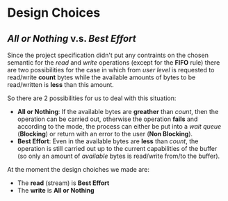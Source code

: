 Design Choices
==============

*All or Nothing* v.s. *Best Effort*
------------------------------------

Since the project specification didn't put any contraints on the chosen semantic for the 
*read* and *write* operations (except for the **FIFO** rule) there are two possibilities
for the case in which from *user level* is requested to read/write **count** bytes while
the available amounts of bytes to be read/written is **less** than this amount.

So there are 2 possibilities for us to deal with this situation:

- **All or Nothing**: If the available bytes are **greather** than *count*, then the
  operation can be carried out, otherwise the operation **fails** and according to the
  mode, the process can either be put into a *wait queue* (**Blocking**) or return with
  an error to the user (**Non Blocking**).
- **Best Effort**: Even in the available bytes are **less** than *count*, the operation
  is still carried out up to the current capabilities of the buffer (so only an amount of
  *available* bytes is read/write from/to the buffer).
  
At the moment the design choiches we made are:

- The **read** (stream) is **Best Effort**
- The **write** is **All or Nothing**
